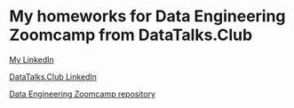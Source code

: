 # My homeworks for Data Engineering Zoomcamp from DataTalks.Club

[My LinkedIn](https://www.linkedin.com/in/iurii-chernigin-4ab9a323b/)

[DataTalks.Club LinkedIn](https://www.linkedin.com/company/datatalks-club/?originalSubdomain=de)

[Data Engineering Zoomcamp repository](https://github.com/DataTalksClub/data-engineering-zoomcamp)
